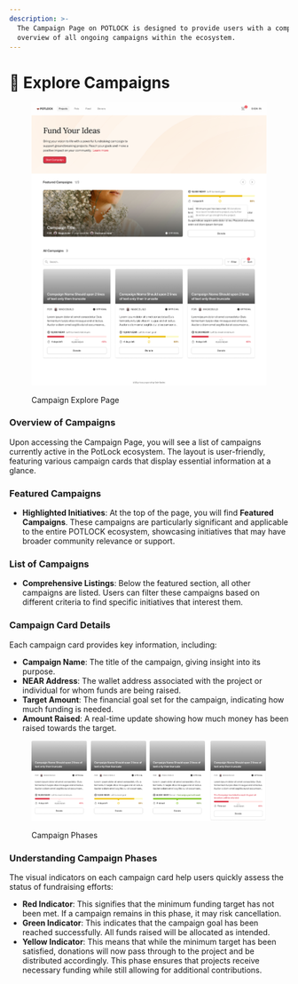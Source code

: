 ```yaml
---
description: >-
  The Campaign Page on POTLOCK is designed to provide users with a comprehensive
  overview of all ongoing campaigns within the ecosystem.
---
```


# 🔎 Explore Campaigns

<figure><img src="../../.gitbook/assets/Campaigns Page (1).png" alt=""><figcaption><p>Campaign Explore Page</p></figcaption></figure>

### Overview of Campaigns

Upon accessing the Campaign Page, you will see a list of campaigns currently active in the PotLock ecosystem. The layout is user-friendly, featuring various campaign cards that display essential information at a glance.

### Featured Campaigns

* **Highlighted Initiatives**: At the top of the page, you will find **Featured Campaigns**. These campaigns are particularly significant and applicable to the entire POTLOCK ecosystem, showcasing initiatives that may have broader community relevance or support.

### List of Campaigns

* **Comprehensive Listings**: Below the featured section, all other campaigns are listed. Users can filter these campaigns based on different criteria to find specific initiatives that interest them.

### Campaign Card Details

Each campaign card provides key information, including:

* **Campaign Name**: The title of the campaign, giving insight into its purpose.
* **NEAR Address**: The wallet address associated with the project or individual for whom funds are being raised.
* **Target Amount**: The financial goal set for the campaign, indicating how much funding is needed.
* **Amount Raised**: A real-time update showing how much money has been raised towards the target.

<figure><img src="../../.gitbook/assets/image (12).png" alt=""><figcaption><p>Campaign Phases</p></figcaption></figure>

### Understanding Campaign Phases

The visual indicators on each campaign card help users quickly assess the status of fundraising efforts:

* **Red Indicator**: This signifies that the minimum funding target has not been met. If a campaign remains in this phase, it may risk cancellation.
* **Green Indicator**: This indicates that the campaign goal has been reached successfully. All funds raised will be allocated as intended.
* **Yellow Indicator**: This means that while the minimum target has been satisfied, donations will now pass through to the project and be distributed accordingly. This phase ensures that projects receive necessary funding while still allowing for additional contributions.
